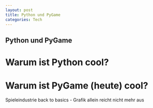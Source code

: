 ```yaml
---
layout: post
title: Python und PyGame
categories: Tech
---
```


## Python und PyGame

# Warum ist Python cool?

# Warum ist PyGame (heute) cool?
Spieleindustrie back to basics - Grafik allein reicht nicht mehr aus
